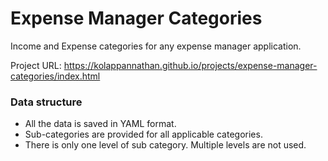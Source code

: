 # Expense Manager Categories

Income and Expense categories for any expense manager application.

Project URL: https://kolappannathan.github.io/projects/expense-manager-categories/index.html

### Data structure
 - All the data is saved in YAML format.
 - Sub-categories are provided for all applicable categories.
 - There is only one level of sub category. Multiple levels are not used.
